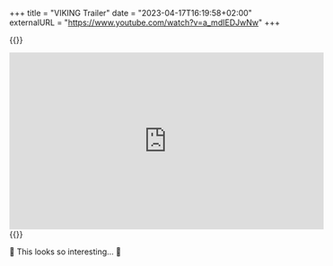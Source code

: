 +++
title = "VIKING Trailer"
date = "2023-04-17T16:19:58+02:00"
externalURL = "https://www.youtube.com/watch?v=a_mdIEDJwNw"
+++

{{<raw>}}
<iframe width="560" height="315" src="https://www.youtube-nocookie.com/embed/a_mdIEDJwNw" frameborder="0" allow="accelerometer; autoplay; encrypted-media; gyroscope; picture-in-picture" allowfullscreen></iframe>
{{</raw>}}

👀 This looks so interesting… 🤔
